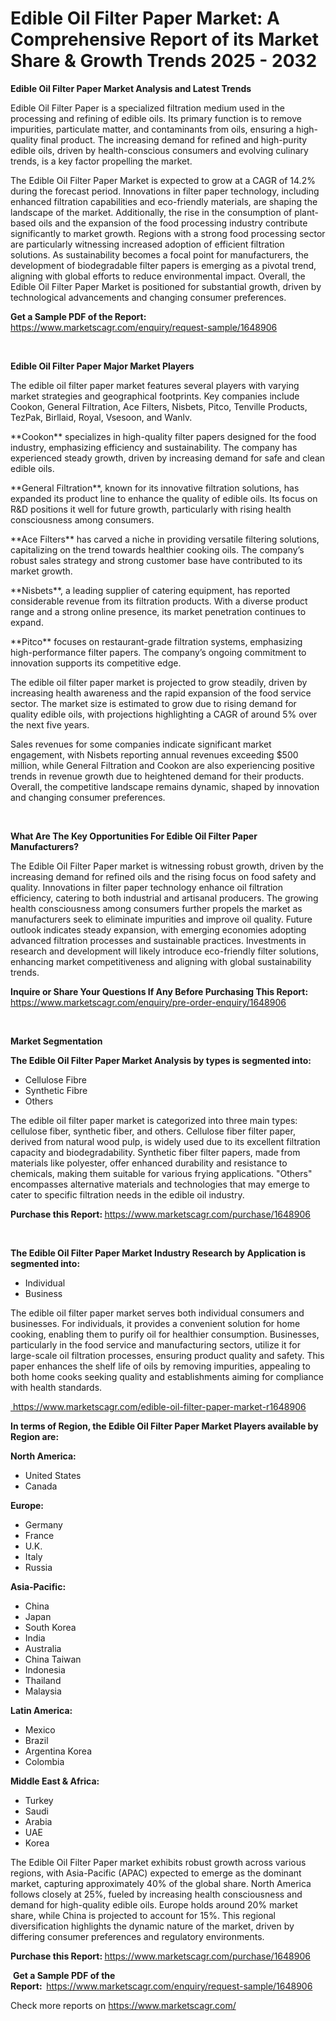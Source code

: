 <p><h1>Edible Oil Filter Paper Market: A Comprehensive Report of its Market Share & Growth Trends 2025 - 2032</h1></p><p><strong>Edible Oil Filter Paper Market Analysis and Latest Trends</strong></p>
<p><p>Edible Oil Filter Paper is a specialized filtration medium used in the processing and refining of edible oils. Its primary function is to remove impurities, particulate matter, and contaminants from oils, ensuring a high-quality final product. The increasing demand for refined and high-purity edible oils, driven by health-conscious consumers and evolving culinary trends, is a key factor propelling the market.</p><p>The Edible Oil Filter Paper Market is expected to grow at a CAGR of 14.2% during the forecast period. Innovations in filter paper technology, including enhanced filtration capabilities and eco-friendly materials, are shaping the landscape of the market. Additionally, the rise in the consumption of plant-based oils and the expansion of the food processing industry contribute significantly to market growth. Regions with a strong food processing sector are particularly witnessing increased adoption of efficient filtration solutions. As sustainability becomes a focal point for manufacturers, the development of biodegradable filter papers is emerging as a pivotal trend, aligning with global efforts to reduce environmental impact. Overall, the Edible Oil Filter Paper Market is positioned for substantial growth, driven by technological advancements and changing consumer preferences.</p></p>
<p><strong>Get a Sample PDF of the Report:&nbsp;</strong> <a href="https://www.marketscagr.com/enquiry/request-sample/1648906?utm_campaign=3271&utm_medium=2&utm_source=Github&utm_content=ia&utm_term=01042025&utm_id=edible-oil-filter-paper">https://www.marketscagr.com/enquiry/request-sample/1648906</a></p>
<p>&nbsp;</p>
<p><strong>Edible Oil Filter Paper Major Market Players</strong></p>
<p><p>The edible oil filter paper market features several players with varying market strategies and geographical footprints. Key companies include Cookon, General Filtration, Ace Filters, Nisbets, Pitco, Tenville Products, TezPak, Birllaid, Royal, Vsesoon, and Wanlv. </p><p>**Cookon** specializes in high-quality filter papers designed for the food industry, emphasizing efficiency and sustainability. The company has experienced steady growth, driven by increasing demand for safe and clean edible oils. </p><p>**General Filtration**, known for its innovative filtration solutions, has expanded its product line to enhance the quality of edible oils. Its focus on R&D positions it well for future growth, particularly with rising health consciousness among consumers.</p><p>**Ace Filters** has carved a niche in providing versatile filtering solutions, capitalizing on the trend towards healthier cooking oils. The company’s robust sales strategy and strong customer base have contributed to its market growth.</p><p>**Nisbets**, a leading supplier of catering equipment, has reported considerable revenue from its filtration products. With a diverse product range and a strong online presence, its market penetration continues to expand.</p><p>**Pitco** focuses on restaurant-grade filtration systems, emphasizing high-performance filter papers. The company’s ongoing commitment to innovation supports its competitive edge.</p><p>The edible oil filter paper market is projected to grow steadily, driven by increasing health awareness and the rapid expansion of the food service sector. The market size is estimated to grow due to rising demand for quality edible oils, with projections highlighting a CAGR of around 5% over the next five years.</p><p>Sales revenues for some companies indicate significant market engagement, with Nisbets reporting annual revenues exceeding $500 million, while General Filtration and Cookon are also experiencing positive trends in revenue growth due to heightened demand for their products. Overall, the competitive landscape remains dynamic, shaped by innovation and changing consumer preferences.</p></p>
<p>&nbsp;</p>
<p><strong>What Are The Key Opportunities For Edible Oil Filter Paper Manufacturers?</strong></p>
<p><p>The Edible Oil Filter Paper market is witnessing robust growth, driven by the increasing demand for refined oils and the rising focus on food safety and quality. Innovations in filter paper technology enhance oil filtration efficiency, catering to both industrial and artisanal producers. The growing health consciousness among consumers further propels the market as manufacturers seek to eliminate impurities and improve oil quality. Future outlook indicates steady expansion, with emerging economies adopting advanced filtration processes and sustainable practices. Investments in research and development will likely introduce eco-friendly filter solutions, enhancing market competitiveness and aligning with global sustainability trends.</p></p>
<p><strong>Inquire or Share Your Questions If Any Before Purchasing This Report:</strong> <a href="https://www.marketscagr.com/enquiry/pre-order-enquiry/1648906?utm_campaign=3271&utm_medium=2&utm_source=Github&utm_content=ia&utm_term=01042025&utm_id=edible-oil-filter-paper">https://www.marketscagr.com/enquiry/pre-order-enquiry/1648906</a></p>
<p>&nbsp;</p>
<p><strong>Market Segmentation</strong></p>
<p><strong>The Edible Oil Filter Paper Market Analysis by types is segmented into:</strong></p>
<p><ul><li>Cellulose Fibre</li><li>Synthetic Fibre</li><li>Others</li></ul></p>
<p><p>The edible oil filter paper market is categorized into three main types: cellulose fiber, synthetic fiber, and others. Cellulose fiber filter paper, derived from natural wood pulp, is widely used due to its excellent filtration capacity and biodegradability. Synthetic fiber filter papers, made from materials like polyester, offer enhanced durability and resistance to chemicals, making them suitable for various frying applications. "Others" encompasses alternative materials and technologies that may emerge to cater to specific filtration needs in the edible oil industry.</p></p>
<p><strong>Purchase this Report:&nbsp;</strong><a href="https://www.marketscagr.com/purchase/1648906?utm_campaign=3271&utm_medium=2&utm_source=Github&utm_content=ia&utm_term=01042025&utm_id=edible-oil-filter-paper">https://www.marketscagr.com/purchase/1648906</a></p>
<p>&nbsp;</p>
<p><strong>The Edible Oil Filter Paper Market Industry Research by Application is segmented into:</strong></p>
<p><ul><li>Individual</li><li>Business</li></ul></p>
<p><p>The edible oil filter paper market serves both individual consumers and businesses. For individuals, it provides a convenient solution for home cooking, enabling them to purify oil for healthier consumption. Businesses, particularly in the food service and manufacturing sectors, utilize it for large-scale oil filtration processes, ensuring product quality and safety. This paper enhances the shelf life of oils by removing impurities, appealing to both home cooks seeking quality and establishments aiming for compliance with health standards.</p></p>
<p><a href="https://www.marketscagr.com/edible-oil-filter-paper-market-r1648906?utm_campaign=3271&utm_medium=2&utm_source=Github&utm_content=ia&utm_term=01042025&utm_id=edible-oil-filter-paper">&nbsp;https://www.marketscagr.com/edible-oil-filter-paper-market-r1648906</a></p>
<p><strong>In terms of Region, the Edible Oil Filter Paper Market Players available by Region are:</strong></p>
<p>
    <p> <strong> North America: </strong>
        <ul>
            <li>United States</li>
            <li>Canada</li>
        </ul>
        </p> 
    <p> <strong> Europe: </strong>
        <ul>
            <li>Germany</li>
            <li>France</li>
            <li>U.K.</li>
            <li>Italy</li>
            <li>Russia</li>
        </ul>
        </p> 
    <p> <strong> Asia-Pacific: </strong>
        <ul>
            <li>China</li>
            <li>Japan</li>
            <li>South Korea</li>
            <li>India</li>
            <li>Australia</li>
            <li>China Taiwan</li>
            <li>Indonesia</li>
            <li>Thailand</li>
            <li>Malaysia</li>
        </ul>
        </p> 
    <p> <strong> Latin America: </strong>
        <ul>
            <li>Mexico</li>
            <li>Brazil</li>
            <li>Argentina Korea</li>
            <li>Colombia</li>
        </ul>
        </p> 
    <p> <strong> Middle East & Africa: </strong>
        <ul>
            <li>Turkey</li>
            <li>Saudi</li>
            <li>Arabia</li>
            <li>UAE</li>
            <li>Korea</li>
        </ul>
    </p>
    </p>
<p><p>The Edible Oil Filter Paper market exhibits robust growth across various regions, with Asia-Pacific (APAC) expected to emerge as the dominant market, capturing approximately 40% of the global share. North America follows closely at 25%, fueled by increasing health consciousness and demand for high-quality edible oils. Europe holds around 20% market share, while China is projected to account for 15%. This regional diversification highlights the dynamic nature of the market, driven by differing consumer preferences and regulatory environments.</p></p>
<p><strong>Purchase this Report: </strong><a href="https://www.marketscagr.com/purchase/1648906?utm_campaign=3271&utm_medium=2&utm_source=Github&utm_content=ia&utm_term=01042025&utm_id=edible-oil-filter-paper">https://www.marketscagr.com/purchase/1648906</a></p>
<p>&nbsp;<strong>Get a Sample PDF of the Report:&nbsp;&nbsp;</strong><a href="https://www.marketscagr.com/enquiry/request-sample/1648906?utm_campaign=3271&utm_medium=2&utm_source=Github&utm_content=ia&utm_term=01042025&utm_id=edible-oil-filter-paper">https://www.marketscagr.com/enquiry/request-sample/1648906</a></p>
<p><strong></strong></p>
<p>Check more reports on <a href="https://www.marketscagr.com/?utm_campaign=3271&utm_medium=2&utm_source=Github&utm_content=ia&utm_term=01042025&utm_id=edible-oil-filter-paper">https://www.marketscagr.com/</a></p>